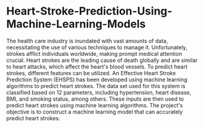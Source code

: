 # Heart-Stroke-Prediction-Using-Machine-Learning-Models

The health care industry is inundated with vast amounts of data, necessitating the use of various techniques to manage it. Unfortunately, strokes afflict individuals worldwide, making prompt medical attention 
crucial. Heart strokes are the leading cause of death globally and are similar to heart attacks, which affect the heart's blood vessels. To predict heart strokes, different features can be utilized. An Effective 
Heart Stroke Prediction System (EHSPS) has been developed using machine learning algorithms to predict heart strokes. The data set used for this system is classified based on 12 parameters, including hypertension, 
heart disease, BMI, and smoking status, among others. These inputs are then used to predict heart strokes using machine learning algorithms. The project's objective is to construct a machine learning model that can 
accurately predict heart strokes.
